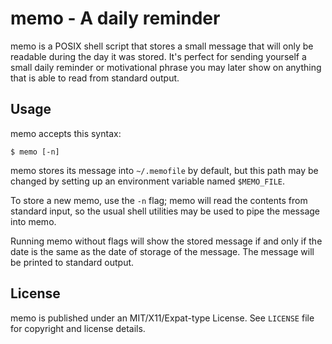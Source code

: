 # memo - A daily reminder

memo is a POSIX shell script that stores a small message that will only be 
readable during the day it was stored. It's perfect for sending yourself a 
small daily reminder or motivational phrase you may later show on anything that 
is able to read from standard output.

## Usage

memo accepts this syntax:

```
$ memo [-n]
```

memo stores its message into ``~/.memofile`` by default, but this path may be
changed by setting up an environment variable named ``$MEMO_FILE``.

To store a new memo, use the ``-n`` flag; memo will read the contents from
standard input, so the usual shell utilities may be used to pipe the message
into memo.

Running memo without flags will show the stored message if and only if the date
is the same as the date of storage of the message. The message will be printed
to standard output.

## License

memo is published under an MIT/X11/Expat-type License. See ``LICENSE`` file for 
copyright and license details.
